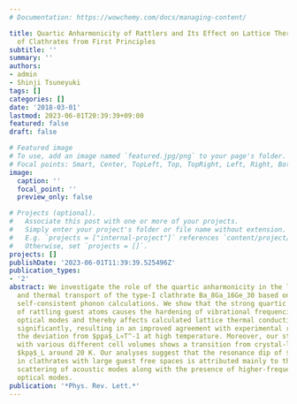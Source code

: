 ```yaml
---
# Documentation: https://wowchemy.com/docs/managing-content/

title: Quartic Anharmonicity of Rattlers and Its Effect on Lattice Thermal Conductivity
  of Clathrates from First Principles
subtitle: ''
summary: ''
authors:
- admin
- Shinji Tsuneyuki
tags: []
categories: []
date: '2018-03-01'
lastmod: 2023-06-01T20:39:39+09:00
featured: false
draft: false

# Featured image
# To use, add an image named `featured.jpg/png` to your page's folder.
# Focal points: Smart, Center, TopLeft, Top, TopRight, Left, Right, BottomLeft, Bottom, BottomRight.
image:
  caption: ''
  focal_point: ''
  preview_only: false

# Projects (optional).
#   Associate this post with one or more of your projects.
#   Simply enter your project's folder or file name without extension.
#   E.g. `projects = ["internal-project"]` references `content/project/deep-learning/index.md`.
#   Otherwise, set `projects = []`.
projects: []
publishDate: '2023-06-01T11:39:39.525496Z'
publication_types:
- '2'
abstract: We investigate the role of the quartic anharmonicity in the lattice dynamics
  and thermal transport of the type-I clathrate Ba_8Ga_16Ge_30 based on ab initio
  self-consistent phonon calculations. We show that the strong quartic anharmonicity
  of rattling guest atoms causes the hardening of vibrational frequencies of low-lying
  optical modes and thereby affects calculated lattice thermal conductivities $ąppa$_L
  significantly, resulting in an improved agreement with experimental results including
  the deviation from $p̨pa$_L∝T^-1 at high temperature. Moreover, our static simulations
  with various different cell volumes shows a transition from crystal-like to glasslike
  $kp̨a$_L around 20 K. Our analyses suggest that the resonance dip of $kaą$_L observed
  in clathrates with large guest free spaces is attributed mainly to the strong three-phonon
  scattering of acoustic modes along with the presence of higher-frequency dispersive
  optical modes.
publication: '*Phys. Rev. Lett.*'
---
```

